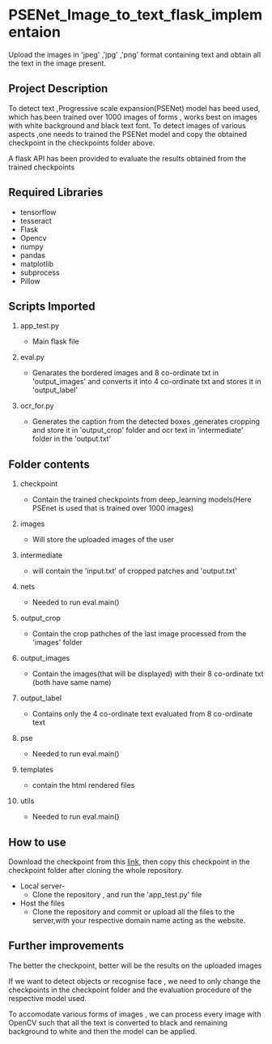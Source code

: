 # PSENet_Image_to_text_flask_implementaion
Upload the images in 'jpeg' ,'jpg' ,'png' format containing text and obtain all the text in the image present.

## Project Description
To detect text ,Progressive scale expansion(PSENet) model has beed used, which has been trained over 1000 images of forms , works best on images with white background and black text font. To detect images of various aspects ,one needs to trained the PSENet model and copy the obtained checkpoint in the checkpoints folder above.

A flask API has been provided to evaluate the results obtained from the trained checkpoints

## Required Libraries

- tensorflow
- tesseract
- Flask
- Opencv
- numpy
- pandas
- matplotlib
- subprocess
- Pillow

##  Scripts Imported
1. app_test.py 
   - Main flask file
 
2. eval.py 
   - Genarates the bordered images and 8 co-ordinate txt in 'output_images' and converts it into 4 co-ordinate txt and stores it in 'output_label'

3. ocr_for.py 
   - Generates the caption from the detected boxes ,generates cropping and store it in 'output_crop' folder and ocr text in 'intermediate' folder in the 'output.txt'

## Folder contents
1. checkpoint 
   - Contain the trained checkpoints from deep_learning models(Here PSEnet is used that is trained over 1000 images)

2. images 
   - Will store the uploaded images of the user

3. intermediate 
   - will contain the 'input.txt' of cropped patches and 'output.txt'

4. nets 
   - Needed to run eval.main() 

5. output_crop 
   - Contain the crop pathches of the last image processed from the 'images' folder

6. output_images 
   - Contain the images(that will be displayed) with their 8 co-ordinate txt (both have same name)

7. output_label 
   - Contains only the 4 co-ordinate text evaluated from 8 co-ordinate text

8. pse 
   - Needed to run eval.main()

9. templates 
   - contain the html rendered files 

10. utils 
    - Needed to run eval.main()

## How to use 

Download the checkpoint from this [link](https://drive.google.com/open?id=1I8jo4sRZg3DWBy1jcgaekDo5piUgNSdk),
then copy this checkpoint in the checkpoint folder after cloning the whole repository.
   - Local server-
     - Clone the repository , and run the 'app_test.py' file
   - Host the files
     - Clone the repository and commit or upload all the files to the server,with your respective domain name acting as the website. 

## Further improvements
The better the checkpoint, better will be the results on the uploaded images

If we want to detect objects or recognise face , we need to only change the checkpoints in the checkpoint folder and the evaluation procedure of the respective model used.

To accomodate various forms of images , we can process every image with OpenCV such that all the text is converted to black and remaining background to white and then the model can be applied.
